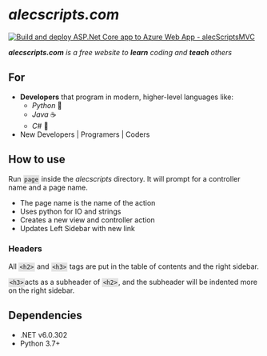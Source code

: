 # ***alecscripts.com***

[![Build and deploy ASP.Net Core app to Azure Web App - alecScriptsMVC](https://github.com/searsam1/alecscripts/actions/workflows/main_alecscriptsmvc.yml/badge.svg)](https://github.com/searsam1/alecscripts/actions/workflows/main_alecscriptsmvc.yml)

_**alecscripts.com** is a free website to **learn** coding and **teach** others_
## For 
- **Developers** that program in modern, higher-level languages like:
    - _Python_ 🐍
    - _Java_ ☕️
    - _C#_ 💽
- New Developers | Programers | Coders

## How to use
Run <code style="padding: 2px; background: rgb(1,1,1,.1);">page</code> 
inside the *alecscripts* directory. It will prompt for a controller name and 
a page name. 

- The page name is the name of the action
- Uses python for IO and strings
- Creates a new view and controller action
- Updates Left Sidebar with new link

### Headers

All <code style="padding: 2px; background: rgb(1,1,1,.1);">&lt;h2&gt;</code> and <code style="padding: 2px; background: rgb(1,1,1,.1);">&lt;h3&gt;</code> 
tags are put in the table of contents and the right sidebar. 

<code style="padding: 2px; background: rgb(1,1,1,.1);">&lt;h3&gt;</code>acts as a subheader of <code style="padding: 2px; background: rgb(1,1,1,.1);">&lt;h2&gt;</code>, and the subheader will be indented more on the right sidebar. 

## Dependencies
- .NET v6.0.302
- Python 3.7+

<script>

</script>

